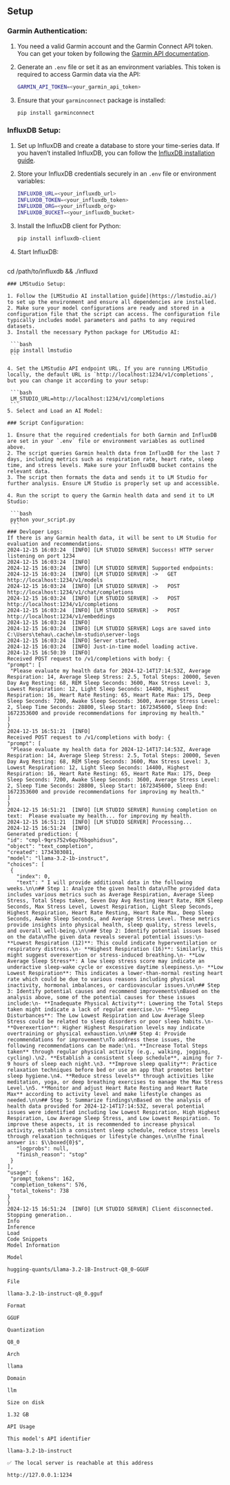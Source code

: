 ## Setup

### Garmin Authentication:

1. You need a valid Garmin account and the Garmin Connect API token. You can get your token by following the [Garmin API documentation](https://developer.garmin.com/).
2. Generate an `.env` file or set it as an environment variables. This token is required to access Garmin data via the API:

    ```bash
    GARMIN_API_TOKEN=<your_garmin_api_token>
    ```

3. Ensure that your `garminconnect` package is installed:

    ```bash
    pip install garminconnect
    ```

### InfluxDB Setup:

1. Set up InfluxDB and create a database to store your time-series data. If you haven’t installed InfluxDB, you can follow the [InfluxDB installation guide](https://docs.influxdata.com/influxdb/v2.0/get-started/).
2. Store your InfluxDB credentials securely in an `.env` file or environment variables:

    ```bash
    INFLUXDB_URL=<your_influxdb_url>
    INFLUXDB_TOKEN=<your_influxdb_token>
    INFLUXDB_ORG=<your_influxdb_org>
    INFLUXDB_BUCKET=<your_influxdb_bucket>
    ```

3. Install the InfluxDB client for Python:

    ```bash
    pip install influxdb-client
    ```
4. Start InfluxDB:
  
   ```bash
  cd /path/to/influxdb && ./influxd
   ```
### LMStudio Setup:

1. Follow the [LMStudio AI installation guide](https://lmstudio.ai/) to set up the environment and ensure all dependencies are installed.
2. Make sure your model configurations are ready and stored in a configuration file that the script can access. The configuration file typically includes model parameters and paths to any required datasets.
3. Install the necessary Python package for LMStudio AI:

    ```bash
    pip install lmstudio
    ```

4. Set the LMStudio API endpoint URL. If you are running LMStudio locally, the default URL is `http://localhost:1234/v1/completions`, but you can change it according to your setup:

    ```bash
    LM_STUDIO_URL=http://localhost:1234/v1/completions
    ```
5. Select and Load an AI Model:

### Script Configuration:

1. Ensure that the required credentials for both Garmin and InfluxDB are set in your `.env` file or environment variables as outlined above.
2. The script queries Garmin health data from InfluxDB for the last 7 days, including metrics such as respiration rate, heart rate, sleep time, and stress levels. Make sure your InfluxDB bucket contains the relevant data.
3. The script then formats the data and sends it to LM Studio for further analysis. Ensure LM Studio is properly set up and accessible.

4. Run the script to query the Garmin health data and send it to LM Studio:

    ```bash
    python your_script.py
    ```
### Devloper Logs:
If there is any Garmin health data, it will be sent to LM Studio for evaluation and recommendations.
2024-12-15 16:03:24  [INFO] [LM STUDIO SERVER] Success! HTTP server listening on port 1234
2024-12-15 16:03:24  [INFO]
2024-12-15 16:03:24  [INFO] [LM STUDIO SERVER] Supported endpoints:
2024-12-15 16:03:24  [INFO] [LM STUDIO SERVER] ->	GET  http://localhost:1234/v1/models
2024-12-15 16:03:24  [INFO] [LM STUDIO SERVER] ->	POST http://localhost:1234/v1/chat/completions
2024-12-15 16:03:24  [INFO] [LM STUDIO SERVER] ->	POST http://localhost:1234/v1/completions
2024-12-15 16:03:24  [INFO] [LM STUDIO SERVER] ->	POST http://localhost:1234/v1/embeddings
2024-12-15 16:03:24  [INFO]
2024-12-15 16:03:24  [INFO] [LM STUDIO SERVER] Logs are saved into C:\Users\tehau\.cache\lm-studio\server-logs
2024-12-15 16:03:24  [INFO] Server started.
2024-12-15 16:03:24  [INFO] Just-in-time model loading active.
2024-12-15 16:50:39  [INFO]
Received POST request to /v1/completions with body: {
  "prompt": [
    "Please evaluate my health data for 2024-12-14T17:14:53Z, Average Respiration: 14, Average Sleep Stress: 2.5, Total Steps: 20000, Seven Day Avg Resting: 68, REM Sleep Seconds: 3600, Max Stress Level: 3, Lowest Respiration: 12, Light Sleep Seconds: 14400, Highest Respiration: 16, Heart Rate Resting: 65, Heart Rate Max: 175, Deep Sleep Seconds: 7200, Awake Sleep Seconds: 3600, Average Stress Level: 2, Sleep Time Seconds: 28800, Sleep Start: 1672345600, Sleep End: 1672353600 and provide recommendations for improving my health."
  ]
}
2024-12-15 16:51:21  [INFO]
Received POST request to /v1/completions with body: {
  "prompt": [
    "Please evaluate my health data for 2024-12-14T17:14:53Z, Average Respiration: 14, Average Sleep Stress: 2.5, Total Steps: 20000, Seven Day Avg Resting: 68, REM Sleep Seconds: 3600, Max Stress Level: 3, Lowest Respiration: 12, Light Sleep Seconds: 14400, Highest Respiration: 16, Heart Rate Resting: 65, Heart Rate Max: 175, Deep Sleep Seconds: 7200, Awake Sleep Seconds: 3600, Average Stress Level: 2, Sleep Time Seconds: 28800, Sleep Start: 1672345600, Sleep End: 1672353600 and provide recommendations for improving my health."
  ]
}
2024-12-15 16:51:21  [INFO] [LM STUDIO SERVER] Running completion on text:  Please evaluate my health... for improving my health.
2024-12-15 16:51:21  [INFO] [LM STUDIO SERVER] Processing...
2024-12-15 16:51:24  [INFO]
Generated prediction: {
  "id": "cmpl-9qrs752v6qu76bqohidsus",
  "object": "text_completion",
  "created": 1734303081,
  "model": "llama-3.2-1b-instruct",
  "choices": [
    {
      "index": 0,
      "text": " I will provide additional data in the following weeks.\n\n## Step 1: Analyze the given health data\nThe provided data includes various metrics such as Average Respiration, Average Sleep Stress, Total Steps taken, Seven Day Avg Resting Heart Rate, REM Sleep Seconds, Max Stress Level, Lowest Respiration, Light Sleep Seconds, Highest Respiration, Heart Rate Resting, Heart Rate Max, Deep Sleep Seconds, Awake Sleep Seconds, and Average Stress Level. These metrics provide insights into physical health, sleep quality, stress levels, and overall well-being.\n\n## Step 2: Identify potential issues based on the data\nThe given data reveals several potential issues:\n- **Lowest Respiration (12)**: This could indicate hyperventilation or respiratory distress.\n- **Highest Respiration (16)**: Similarly, this might suggest overexertion or stress-induced breathing.\n- **Low Average Sleep Stress**: A low sleep stress score may indicate an underactive sleep-wake cycle or excessive daytime sleepiness.\n- **Low Lowest Respiration**: This indicates a lower-than-normal resting heart rate which could be due to various reasons including physical inactivity, hormonal imbalances, or cardiovascular issues.\n\n## Step 3: Identify potential causes and recommend improvements\nBased on the analysis above, some of the potential causes for these issues include:\n- **Inadequate Physical Activity**: Lowering the Total Steps taken might indicate a lack of regular exercise.\n- **Sleep Disturbances**: The Low Lowest Respiration and Low Average Sleep Stress could be related to sleep disorders or poor sleep habits.\n- **Overexertion**: Higher Highest Respiration levels may indicate overtraining or physical exhaustion.\n\n## Step 4: Provide recommendations for improvement\nTo address these issues, the following recommendations can be made:\n1. **Increase Total Steps taken** through regular physical activity (e.g., walking, jogging, cycling).\n2. **Establish a consistent sleep schedule**, aiming for 7-9 hours of sleep each night.\n3. **Improve sleep quality**: Practice relaxation techniques before bed or use an app that promotes better sleep hygiene.\n4. **Reduce stress levels** through activities like meditation, yoga, or deep breathing exercises to manage the Max Stress Level.\n5. **Monitor and adjust Heart Rate Resting and Heart Rate Max** according to activity level and make lifestyle changes as needed.\n\n## Step 5: Summarize findings\nBased on the analysis of health data provided for 2024-12-14T17:14:53Z, several potential issues were identified including low Lowest Respiration, High Highest Respiration, Low Average Sleep Stress, and Low Lowest Respiration. To improve these aspects, it is recommended to increase physical activity, establish a consistent sleep schedule, reduce stress levels through relaxation techniques or lifestyle changes.\n\nThe final answer is: $\\boxed{0}$",
      "logprobs": null,
      "finish_reason": "stop"
    }
  ],
  "usage": {
    "prompt_tokens": 162,
    "completion_tokens": 576,
    "total_tokens": 738
  }
}
2024-12-15 16:51:24  [INFO] [LM STUDIO SERVER] Client disconnected. Stopping generation..
Info
Inference
Load
Code Snippets
Model Information

Model

hugging-quants/Llama-3.2-1B-Instruct-Q8_0-GGUF

File

llama-3.2-1b-instruct-q8_0.gguf

Format

GGUF

Quantization

Q8_0

Arch

llama

Domain

llm

Size on disk

1.32 GB

API Usage

This model's API identifier

llama-3.2-1b-instruct

✅ The local server is reachable at this address

http://127.0.0.1:1234





